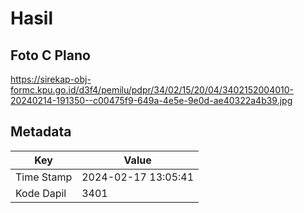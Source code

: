 # Hasil

## Foto C Plano

https://sirekap-obj-formc.kpu.go.id/d3f4/pemilu/pdpr/34/02/15/20/04/3402152004010-20240214-191350--c00475f9-649a-4e5e-9e0d-ae40322a4b39.jpg


## Metadata

| Key        | Value               |
| ---------- | ------------------- |
| Time Stamp | 2024-02-17 13:05:41 |
| Kode Dapil | 3401                |



